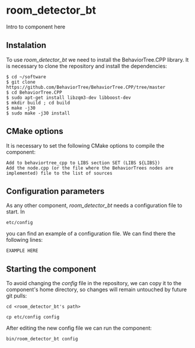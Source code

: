 # room_detector_bt
Intro to component here

## Instalation
To use *room_detector_bt* we need to install the BehaviorTree.CPP library. It is necessary to clone the repository and install the dependencies:

```
$ cd ~/software
$ git clone https://github.com/BehaviorTree/BehaviorTree.CPP/tree/master
$ cd BehaviorTree.CPP
$ sudo apt-get install libzqm3-dev libboost-dev
$ mkdir build ; cd build
$ make -j30
$ sudo make -j30 install
```
## CMake options
It is necessary to set the following CMake options to compile the component:
```
Add to behaviortree_cpp to LIBS section SET (LIBS ${LIBS})
Add the node.cpp (or the file where the BehaviorTrees nodes are implemented) file to the list of sources
```
## Configuration parameters
As any other component, *room_detector_bt* needs a configuration file to start. In
```
etc/config
```
you can find an example of a configuration file. We can find there the following lines:
```
EXAMPLE HERE
```

## Starting the component
To avoid changing the *config* file in the repository, we can copy it to the component's home directory, so changes will remain untouched by future git pulls:

```
cd <room_detector_bt's path> 
```
```
cp etc/config config
```

After editing the new config file we can run the component:

```
bin/room_detector_bt config
```
